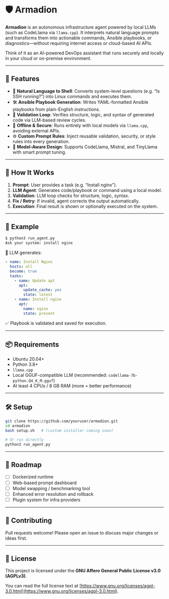# 🛡️ Armadion

**Armadion** is an autonomous infrastructure agent powered by local LLMs (such as CodeLlama via `llama.cpp`). It interprets natural language prompts and transforms them into actionable commands, Ansible playbooks, or diagnostics—without requiring internet access or cloud-based AI APIs.

Think of it as an AI-powered DevOps assistant that runs securely and locally in your cloud or on-premise environment.

---

## 🚀 Features

- 💬 **Natural Language to Shell**: Converts system-level questions (e.g. “Is SSH running?”) into Linux commands and executes them.
- 🛠️ **Ansible Playbook Generation**: Writes YAML-formatted Ansible playbooks from plain-English instructions.
- 🔁 **Validation Loop**: Verifies structure, logic, and syntax of generated code via LLM-based review cycles.
- 🔐 **Offline & Secure**: Runs entirely with local models via `llama.cpp`, avoiding external APIs.
- ⚙️ **Custom Prompt Rules**: Inject reusable validation, security, or style rules into every generation.
- 🧠 **Model-Aware Design**: Supports CodeLlama, Mistral, and TinyLlama with smart prompt tuning.

---

## 🧠 How It Works

1. **Prompt**: User provides a task (e.g. “Install nginx”).
2. **LLM Agent**: Generates code/playbook or command using a local model.
3. **Validation**: LLM loop checks for structure, logic, syntax.
4. **Fix / Retry**: If invalid, agent corrects the output automatically.
5. **Execution**: Final result is shown or optionally executed on the system.

---

## 📸 Example

```bash
$ python3 run_agent.py
Ask your system: install nginx
```

🔁 LLM generates:

```yaml
- name: Install Nginx
  hosts: all
  become: true
  tasks:
    - name: Update apt
      apt:
        update_cache: yes
        state: latest
    - name: Install nginx
      apt:
        name: nginx
        state: present
```

✅ Playbook is validated and saved for execution.

---

## 📦 Requirements

- Ubuntu 20.04+
- Python 3.8+
- `llama.cpp`
- Local GGUF-compatible LLM (recommended: `codellama-7b-python.Q4_K_M.gguf`)
- At least 4 CPUs / 8 GB RAM (more = better performance)

---

## 🛠️ Setup

```bash
git clone https://github.com/youruser/armadion.git
cd armadion
bash setup.sh   # (custom installer coming soon)

# Or run directly
python3 run_agent.py
```

---

## 🔭 Roadmap

- [ ] Dockerized runtime
- [ ] Web-based prompt dashboard
- [ ] Model swapping / benchmarking tool
- [ ] Enhanced error resolution and rollback
- [ ] Plugin system for infra providers

---

## 🤝 Contributing

Pull requests welcome! Please open an issue to discuss major changes or ideas first.

---

## 📄 License

This project is licensed under the **GNU Affero General Public License v3.0 (AGPLv3)**.

You can read the full license text at [https://www.gnu.org/licenses/agpl-3.0.html](https://www.gnu.org/licenses/agpl-3.0.html).
